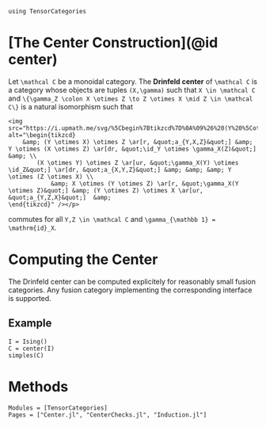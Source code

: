 ```@setup Ising
using TensorCategories
```

# [The Center Construction](@id center)

Let ``\mathcal C`` be a monoidal category. The __Drinfeld center__ of ``\mathcal C`` is
a category whose objects are tuples ``(X,\gamma)`` such that ``X \in \mathcal C`` and
``\{\gamma_Z \colon X \otimes Z \to Z \otimes X \mid Z \in \mathcal C\}`` is a natural isomorphism such that

```@raw html
<img src="https://i.upmath.me/svg/%5Cbegin%7Btikzcd%7D%0A%09%26%20(Y%20%5Cotimes%20X)%20%5Cotimes%20Z%20%5Car%5Br%2C%20%22a_%7BY%2CX%2CZ%7D%22%5D%20%26%20Y%20%5Cotimes%20(X%20%5Cotimes%20Z)%20%5Car%5Bdr%2C%20%22%5Cid_Y%20%5Cotimes%20%5Cgamma_X(Z)%22%5D%20%26%20%5C%5C%0A%20%20%20%20%20%20%20%20(X%20%5Cotimes%20Y)%20%5Cotimes%20Z%20%5Car%5Bur%2C%20%22%5Cgamma_X(Y)%20%5Cotimes%20%5Cid_Z%22%5D%20%5Car%5Bdr%2C%20%22a_%7BX%2CY%2CZ%7D%22%5D%20%26%20%26%20%26%20Y%20%5Cotimes%20(Z%20%5Cotimes%20X)%20%5C%5C%0A%20%20%20%20%20%20%20%20%20%20%20%20%26%20X%20%5Cotimes%20(Y%20%5Cotimes%20Z)%20%5Car%5Br%2C%20%22%5Cgamma_X(Y%20%5Cotimes%20Z)%22%5D%20%26%20(Y%20%5Cotimes%20Z)%20%5Cotimes%20X%20%5Car%5Bur%2C%20%22a_%7BY%2CZ%2CX%7D%22%5D%20%20%26%0A%5Cend%7Btikzcd%7D" alt="\begin{tikzcd}
	&amp; (Y \otimes X) \otimes Z \ar[r, &quot;a_{Y,X,Z}&quot;] &amp; Y \otimes (X \otimes Z) \ar[dr, &quot;\id_Y \otimes \gamma_X(Z)&quot;] &amp; \\
        (X \otimes Y) \otimes Z \ar[ur, &quot;\gamma_X(Y) \otimes \id_Z&quot;] \ar[dr, &quot;a_{X,Y,Z}&quot;] &amp; &amp; &amp; Y \otimes (Z \otimes X) \\
            &amp; X \otimes (Y \otimes Z) \ar[r, &quot;\gamma_X(Y \otimes Z)&quot;] &amp; (Y \otimes Z) \otimes X \ar[ur, &quot;a_{Y,Z,X}&quot;]  &amp;
\end{tikzcd}" /></p>
```

commutes for all ``Y,Z \in \mathcal C`` and ``\gamma_{\mathbb 1} = \mathrm{id}_X``.

# Computing the Center

The Drinfeld center can be computed explicitely for reasonably small
fusion categories. Any fusion category implementing the corresponding 
interface is supported. 


## Example

```@example Ising
I = Ising()
C = center(I)
simples(C)
```

# Methods

```@autodocs
Modules = [TensorCategories]
Pages = ["Center.jl", "CenterChecks.jl", "Induction.jl"]
```